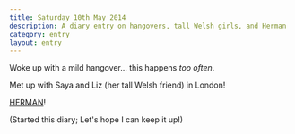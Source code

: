 ```yaml
---
title: Saturday 10th May 2014
description: A diary entry on hangovers, tall Welsh girls, and Herman
category: entry
layout: entry
---
```


Woke up with a mild hangover&hellip; this happens *too often*.

Met up with Saya and Liz (her tall Welsh friend) in London!

[HERMAN](http://www.herman-ze-german.co.uk/)!

(Started this diary; Let's hope I can keep it up!)
